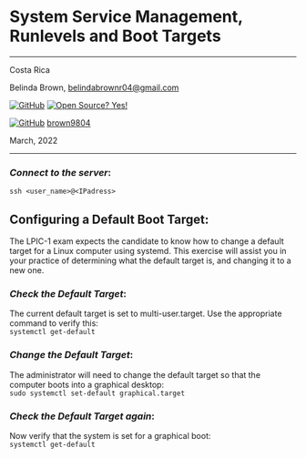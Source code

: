 # System Service Management, Runlevels and Boot Targets

----------------------
Costa Rica

Belinda Brown, belindabrownr04@gmail.com

[![GitHub](https://badgen.net/badge/icon/github?icon=github&label)](https://github.com) [![Open Source? Yes!](https://badgen.net/badge/Open%20Source%20%3F/Yes%21/blue?icon=github)](https://github.com/Naereen/badges/)

[![GitHub](https://img.shields.io/badge/--181717?logo=github&logoColor=ffffff)](https://github.com/) [brown9804](https://github.com/brown9804)


March, 2022

----------------------

### _Connect to the server_:

`ssh <user_name>@<IPadress>`

## Configuring a Default Boot Target:
The LPIC-1 exam expects the candidate to know how to change a default target for a Linux computer using systemd. This exercise will assist you in your practice of determining what the default target is, and changing it to a new one.

### _Check the Default Target_:
The current default target is set to multi-user.target. Use the appropriate command to verify this: <br/>
`systemctl get-default` 

### _Change the Default Target_:
The administrator will need to change the default target so that the computer boots into a graphical desktop: <br/>
`sudo systemctl set-default graphical.target`

### _Check the Default Target again_:
Now verify that the system is set for a graphical boot: <br/>
`systemctl get-default`
